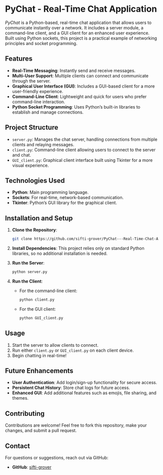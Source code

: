 # PyChat - Real-Time Chat Application

*PyChat* is a Python-based, real-time chat application that allows users to communicate instantly over a network. It includes a server module, a command-line client, and a GUI client for an enhanced user experience. Built using Python sockets, this project is a practical example of networking principles and socket programming.

## Features

- **Real-Time Messaging**: Instantly send and receive messages.
- **Multi-User Support**: Multiple clients can connect and communicate through the server.
- **Graphical User Interface (GUI)**: Includes a GUI-based client for a more user-friendly experience.
- **Command-Line Client**: Lightweight and quick for users who prefer command-line interaction.
- **Python Socket Programming**: Uses Python’s built-in libraries to establish and manage connections.

## Project Structure

- `server.py`: Manages the chat server, handling connections from multiple clients and relaying messages.
- `client.py`: Command-line client allowing users to connect to the server and chat.
- `GUI_client.py`: Graphical client interface built using Tkinter for a more visual experience.

## Technologies Used

- **Python**: Main programming language.
- **Sockets**: For real-time, network-based communication.
- **Tkinter**: Python’s GUI library for the graphical client.

## Installation and Setup

1. **Clone the Repository**:
   ```bash
   git clone https://github.com/sifti-grover/PyChat---Real-Time-Chat-Application.git
   ```

2. **Install Dependencies**:
   This project relies only on standard Python libraries, so no additional installation is needed.

3. **Run the Server**:
   ```bash
   python server.py
   ```

4. **Run the Client**:
   - For the command-line client:
     ```bash
     python client.py
     ```
   - For the GUI client:
     ```bash
     python GUI_client.py
     ```

## Usage

1. Start the server to allow clients to connect.
2. Run either `client.py` or `GUI_client.py` on each client device.
3. Begin chatting in real-time!

## Future Enhancements

- **User Authentication**: Add login/sign-up functionality for secure access.
- **Persistent Chat History**: Store chat logs for future access.
- **Enhanced GUI**: Add additional features such as emojis, file sharing, and themes.

## Contributing

Contributions are welcome! Feel free to fork this repository, make your changes, and submit a pull request.

## Contact

For questions or suggestions, reach out via GitHub:

- **GitHub**: [sifti-grover](https://github.com/sifti-grover)
